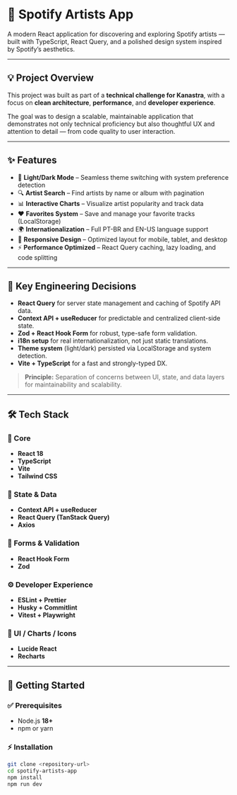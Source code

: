 # 🎵 Spotify Artists App

A modern React application for discovering and exploring Spotify artists — built with TypeScript, React Query, and a polished design system inspired by Spotify’s aesthetics.

---

## 💡 Project Overview

This project was built as part of a **technical challenge for Kanastra**, with a focus on **clean architecture**, **performance**, and **developer experience**.

The goal was to design a scalable, maintainable application that demonstrates not only technical proficiency but also thoughtful UX and attention to detail — from code quality to user interaction.

---

## ✨ Features

- 🎨 **Light/Dark Mode** – Seamless theme switching with system preference detection  
- 🔍 **Artist Search** – Find artists by name or album with pagination  
- 📊 **Interactive Charts** – Visualize artist popularity and track data  
- ❤️ **Favorites System** – Save and manage your favorite tracks (LocalStorage)  
- 🌍 **Internationalization** – Full PT-BR and EN-US language support  
- 📱 **Responsive Design** – Optimized layout for mobile, tablet, and desktop  
- ⚡ **Performance Optimized** – React Query caching, lazy loading, and code splitting  

---

## 🧠 Key Engineering Decisions

- **React Query** for server state management and caching of Spotify API data.  
- **Context API + useReducer** for predictable and centralized client-side state.  
- **Zod + React Hook Form** for robust, type-safe form validation.  
- **i18n setup** for real internationalization, not just static translations.  
- **Theme system** (light/dark) persisted via LocalStorage and system detection.  
- **Vite + TypeScript** for a fast and strongly-typed DX.  

> **Principle:** Separation of concerns between UI, state, and data layers for maintainability and scalability.

---

## 🛠️ Tech Stack

### 🧩 Core
- **React 18**
- **TypeScript**
- **Vite**
- **Tailwind CSS**

### 🧭 State & Data
- **Context API + useReducer**
- **React Query (TanStack Query)**
- **Axios**

### 🧾 Forms & Validation
- **React Hook Form**
- **Zod**

### ⚙️ Developer Experience
- **ESLint + Prettier**
- **Husky + Commitlint**
- **Vitest + Playwright**

### 🎨 UI / Charts / Icons
- **Lucide React**
- **Recharts**

---

## 🚀 Getting Started

### ✅ Prerequisites
- Node.js **18+**
- npm or yarn

### ⚡ Installation
```bash
git clone <repository-url>
cd spotify-artists-app
npm install
npm run dev
